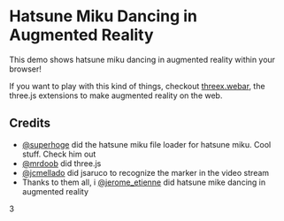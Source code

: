 # Hatsune Miku Dancing in Augmented Reality

This demo shows hatsune miku dancing in augmented reality within your browser!

If you want to play with this kind of things, 
checkout [threex.webar](https://github.com/jeromeetienne/threex.webar), 
the three.js extensions to make augmented reality on the web. 

## Credits
- [@superhoge](http://twitter.com/superhoge) did the hatsune miku file loader for hatsune miku.
  Cool stuff. Check him out
- [@mrdoob](http://twitter.com/mrdoob) did three.js
- [@jcmellado](https://github.com/jcmellado) did jsaruco to recognize the marker in the video stream
- Thanks to them all, i [@jerome_etienne](http://twitter.com/jerome_etienne) did 
  hatsune mike dancing in augmented reality 
  
3
